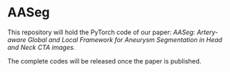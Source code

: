 # AASeg

This repository will hold the PyTorch code of our paper: *AASeg: Artery-aware Global and Local Framework for Aneurysm Segmentation in Head and Neck CTA images.*

The complete codes will be released once the paper is published.
